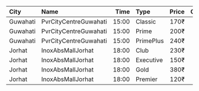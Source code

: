 | City     | Name                  |  Time | Type      | Price | Capacity | Booked |
| :------- | :-------------------- | ----: | :-------- | ----: | -------: | -----: |
| Guwahati | PvrCityCentreGuwahati | 15:00 | Classic   |  170₹ |       40 |     20 |
| Guwahati | PvrCityCentreGuwahati | 15:00 | Prime     |  200₹ |       82 |     41 |
| Guwahati | PvrCityCentreGuwahati | 15:00 | PrimePlus |  240₹ |       13 |      7 |
| Jorhat   | InoxAbsMallJorhat     | 18:00 | Club      |  230₹ |       34 |      0 |
| Jorhat   | InoxAbsMallJorhat     | 18:00 | Executive |  150₹ |       15 |      0 |
| Jorhat   | InoxAbsMallJorhat     | 18:00 | Gold      |  380₹ |        6 |      0 |
| Jorhat   | InoxAbsMallJorhat     | 18:00 | Premier   |  120₹ |       16 |      0 |